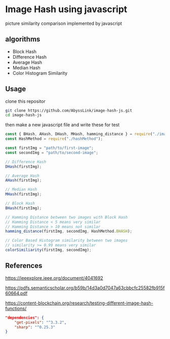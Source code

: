 # Image Hash using javascript

picture similarity comparison implemented by javascript

## algorithms

- Block Hash
- Difference Hash
- Average Hash
- Median Hash
- Color Histogram Similarity

## Usage

clone this repositor

```bash
git clone https://github.com/AbyssLink/image-hash-js.git
cd image-hash-js
```

then make a new javascript file and write these for test

```javascript
const { BHash, AHash, DHash, MHash, hamming_distance } = require("./imageHash");
const HashMethod = require("./hashMethod");

const firstImg = "path/to/first-image";
const secondImg = "path/to/second-image";

// Difference Hash
DHash(firstImg);

// Average Hash
AHash(firstImg);

// Median Hash
MHash(firstImg);

// Block Hash
BHash(firstImg);

// Hamming Distance between two images with Block Hash
// Hamming Distance < 5 means very similar
// Hamming Distance > 10 means not similar
hamming_distance(firstImg, secondImg, HashMethod.BHASH);

// Color Based Histogram similarity between two images
// similarity >= 0.99 means very similar
colorSimiliarity(firstImg, secondImg);
```

## References

https://ieeexplore.ieee.org/document/4041692

https://pdfs.semanticscholar.org/b59b/14d3a0d7047a63cbbcfc25582fb915f60664.pdf

https://content-blockchain.org/research/testing-different-image-hash-functions/

```json
"dependencies": {
    "get-pixels": "^3.3.2",
    "sharp": "^0.25.3"
}
```
